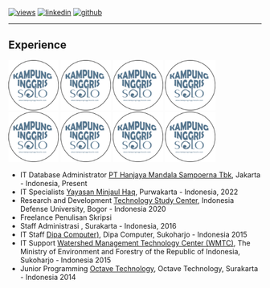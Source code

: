   [![views](https://hits.seeyoufarm.com/api/count/incr/badge.svg?url=https%3A%2F%2Fgithub.com%2Fhoward-haowen%2Fhoward-haowen.github.io&count_bg=%2367E805&title_bg=%23555555&icon=grav.svg&icon_color=%2367E805&title=Visitors&edge_flat=false)](https://hits.seeyoufarm.com) [![linkedin](https://img.shields.io/badge/View-My_LinkedIn-0A66C2?style=flat&logo=linkedin&logoColor=white)](https://www.linkedin.com/in/fifing/) [![github](https://img.shields.io/badge/View_My_GitHub-181717?style=flat-square&logo=github&logoColor=white)](https://github.com/fifing3/) 

---
## Experience
<img width="100" height="100" src="https://github.com/fifing3/fifing3.github.io/raw/master/images/inggris.png">
<img width="100" height="100" src="https://github.com/fifing3/fifing3.github.io/raw/master/images/inggris.png">
<img width="100" height="100" src="https://github.com/fifing3/fifing3.github.io/raw/master/images/inggris.png">
<img width="100" height="100" src="https://github.com/fifing3/fifing3.github.io/raw/master/images/inggris.png">
<img width="100" height="100" src="https://github.com/fifing3/fifing3.github.io/raw/master/images/inggris.png">
<img width="100" height="100" src="https://github.com/fifing3/fifing3.github.io/raw/master/images/inggris.png">
<img width="100" height="100" src="https://github.com/fifing3/fifing3.github.io/raw/master/images/inggris.png">
<img width="100" height="100" src="https://github.com/fifing3/fifing3.github.io/raw/master/images/inggris.png">

- IT Database Administrator [PT Hanjaya Mandala Sampoerna Tbk](https://www.sampoerna.com/), Jakarta - Indonesia, Present
- IT Specialists [Yayasan Minjaul Haq](https://minhajulhaq.sch.id/), Purwakarta - Indonesia, 2022
- Research and Development [Technology Study Center](https://www.idu.ac.id/), Indonesia Defense University, Bogor - Indonesia 2020
- Freelance Penulisan Skripsi
- Staff Administrasi [](), Surakarta - Indonesia, 2016
- IT Staff [Dipa Computer)](https://fifing3.github.io/), Dipa Computer, Sukoharjo - Indonesia 2015
- IT Support [Watershed Management Technology Center (WMTC)](http://ppid.menlhk.go.id/), The Ministry of Environment and Forestry of the Republic of Indonesia, Sukoharjo - Indonesia 2015
- Junior Programming [Octave Technology](https://fifing3.github.io/), Octave Technology, Surakarta - Indonesia 2014




<!-- Remove above link if you don't want to attibute 
<p style="font-size:11px">Page template forked from <a href="https://github.com/evanca/quick-portfolio">evanca</a></p>
-->
